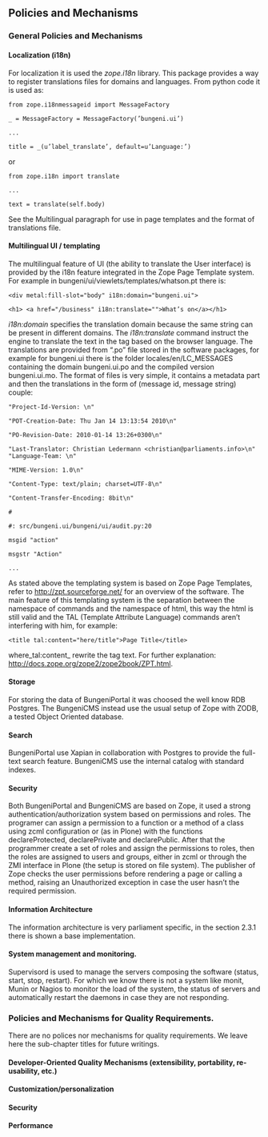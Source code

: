 ## Policies and Mechanisms ##

### General Policies and Mechanisms ###

#### Localization (i18n) ####

For localization it is used the _zope.i18n_ library. This package provides a way to register translations files for domains and languages. From python code it is used as:

```
from zope.i18nmessageid import MessageFactory

_ = MessageFactory = MessageFactory(’bungeni.ui’)

...

title = _(u’label_translate’, default=u’Language:’)
```


or

```
from zope.i18n import translate

...

text = translate(self.body)
```

See the Multilingual paragraph for use in page templates and the format of translations file.

#### Multilingual UI / templating ####

The multilingual feature of UI (the ability to translate the User interface) is provided by the i18n feature integrated in the Zope Page Template system. For example in bungeni/ui/viewlets/templates/whatson.pt there is:

```
<div metal:fill-slot="body" i18n:domain="bungeni.ui">

<h1> <a href="/business" i18n:translate="">What’s on</a></h1>
```

_i18n:domain_ specifies the translation domain because the same string can be present in different domains. The _i18n:translate_ command instruct the engine to translate the text in the tag based on the browser language. The translations are provided from “.po” file stored in the software packages, for example for bungeni.ui there is the folder locales/en/LC\_MESSAGES containing the domain bungeni.ui.po and the compiled version bungeni.ui.mo. The format of files is very simple, it contains a metadata part and then the translations in the form of (message id, message string) couple:

```
"Project-Id-Version: \n"

"POT-Creation-Date: Thu Jan 14 13:13:54 2010\n"

"PO-Revision-Date: 2010-01-14 13:26+0300\n"

"Last-Translator: Christian Ledermann <christian@parliaments.info>\n" "Language-Team: \n"

"MIME-Version: 1.0\n"

"Content-Type: text/plain; charset=UTF-8\n"

"Content-Transfer-Encoding: 8bit\n"

#

#: src/bungeni.ui/bungeni/ui/audit.py:20

msgid "action"

msgstr "Action"

...
```

As stated above the templating system is based on Zope Page Templates, refer to http://zpt.sourceforge.net/ for an overview of the software. The main feature of this templating system is the separation between the namespace of commands and the namespace of html, this way the html is still valid and the TAL (Template Attribute Language) commands aren’t interfering with him, for example:

```
<title tal:content="here/title">Page Title</title>
```
where_tal:content_ rewrite the tag text. For further explanation: http://docs.zope.org/zope2/zope2book/ZPT.html.

#### Storage ####

For storing the data of BungeniPortal it was choosed the well know RDB Postgres. The BungeniCMS instead use the usual setup of Zope with ZODB, a tested Object Oriented database.

#### Search ####

BungeniPortal use Xapian in collaboration with Postgres to provide the full-text search feature. BungeniCMS use the internal catalog with standard indexes.

#### Security ####

Both BungeniPortal and BungeniCMS are based on Zope, it used a strong authentication/authorization system based on permissions and roles. The programer can assign a permission to a function or a method of a class using zcml configuration or (as in Plone) with the functions declareProtected, declarePrivate and declarePublic. After that the programmer create a set of roles and assign the permissions to roles, then the roles are assigned to users and groups, either in zcml or through the ZMI interface in Plone (the setup is stored on file system). The publisher of Zope checks the user permissions before rendering a page or calling a method, raising an Unauthorized exception in case the user hasn’t the required permission.

#### Information Architecture ####

The information architecture is very parliament specific, in the section 2.3.1 there is shown a base implementation.

#### System management and monitoring. ####

Supervisord is used to manage the servers composing the software (status, start, stop, restart). For which we know there is not a system like monit, Munin or Nagios to monitor the load of the system, the status of servers and automatically restart the daemons in case they are not responding.

### Policies and Mechanisms for Quality Requirements. ###

There are no polices nor mechanisms for quality requirements. We leave here the sub-chapter titles for future writings.

#### Developer-Oriented Quality Mechanisms (extensibility, portability, re-usability, etc.) ####

#### Customization/personalization ####

#### Security ####

#### Performance ####